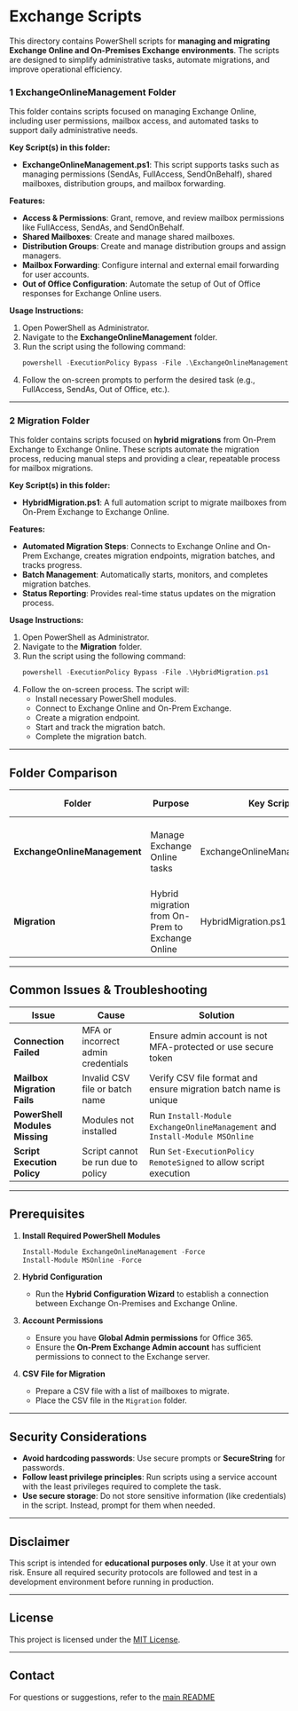 # Exchange Scripts

This directory contains PowerShell scripts for **managing and migrating Exchange Online and On-Premises Exchange environments**. The scripts are designed to simplify administrative tasks, automate migrations, and improve operational efficiency.

### **1️ ExchangeOnlineManagement Folder**
This folder contains scripts focused on managing Exchange Online, including user permissions, mailbox access, and automated tasks to support daily administrative needs.

**Key Script(s) in this folder:**
- **ExchangeOnlineManagement.ps1**: This script supports tasks such as managing permissions (SendAs, FullAccess, SendOnBehalf), shared mailboxes, distribution groups, and mailbox forwarding.

**Features:**
- **Access & Permissions**: Grant, remove, and review mailbox permissions like FullAccess, SendAs, and SendOnBehalf.
- **Shared Mailboxes**: Create and manage shared mailboxes.
- **Distribution Groups**: Create and manage distribution groups and assign managers.
- **Mailbox Forwarding**: Configure internal and external email forwarding for user accounts.
- **Out of Office Configuration**: Automate the setup of Out of Office responses for Exchange Online users.

**Usage Instructions:**
1. Open PowerShell as Administrator.
2. Navigate to the **ExchangeOnlineManagement** folder.
3. Run the script using the following command:
   ```powershell
   powershell -ExecutionPolicy Bypass -File .\ExchangeOnlineManagement.ps1
   ```
4. Follow the on-screen prompts to perform the desired task (e.g., FullAccess, SendAs, Out of Office, etc.).

---

### **2️ Migration Folder**
This folder contains scripts focused on **hybrid migrations** from On-Prem Exchange to Exchange Online. These scripts automate the migration process, reducing manual steps and providing a clear, repeatable process for mailbox migrations.

**Key Script(s) in this folder:**
- **HybridMigration.ps1**: A full automation script to migrate mailboxes from On-Prem Exchange to Exchange Online.

**Features:**
- **Automated Migration Steps**: Connects to Exchange Online and On-Prem Exchange, creates migration endpoints, migration batches, and tracks progress.
- **Batch Management**: Automatically starts, monitors, and completes migration batches.
- **Status Reporting**: Provides real-time status updates on the migration process.

**Usage Instructions:**
1. Open PowerShell as Administrator.
2. Navigate to the **Migration** folder.
3. Run the script using the following command:
   ```powershell
   powershell -ExecutionPolicy Bypass -File .\HybridMigration.ps1
   ```
4. Follow the on-screen process. The script will:
   - Install necessary PowerShell modules.
   - Connect to Exchange Online and On-Prem Exchange.
   - Create a migration endpoint.
   - Start and track the migration batch.
   - Complete the migration batch.

---

## **Folder Comparison**

| **Folder**               | **Purpose**                     | **Key Script**             | **Core Features**                                   |
|-------------------------|-----------------------------------|----------------------------|---------------------------------------------------|
| **ExchangeOnlineManagement** | Manage Exchange Online tasks  | ExchangeOnlineManagement.ps1 | Permissions, shared mailboxes, forwarding, and out-of-office setup |
| **Migration**             | Hybrid migration from On-Prem to Exchange Online | HybridMigration.ps1       | Automates full hybrid mailbox migration process    |

---

## **Common Issues & Troubleshooting**

| **Issue**                     | **Cause**                                      | **Solution**                                      |
|-------------------------------|-----------------------------------------------|--------------------------------------------------|
| **Connection Failed**         | MFA or incorrect admin credentials             | Ensure admin account is not MFA-protected or use secure token |
| **Mailbox Migration Fails**   | Invalid CSV file or batch name                 | Verify CSV file format and ensure migration batch name is unique |
| **PowerShell Modules Missing**| Modules not installed                         | Run `Install-Module ExchangeOnlineManagement` and `Install-Module MSOnline` |
| **Script Execution Policy**    | Script cannot be run due to policy             | Run `Set-ExecutionPolicy RemoteSigned` to allow script execution |

---

## **Prerequisites**

1. **Install Required PowerShell Modules**
   ```powershell
   Install-Module ExchangeOnlineManagement -Force
   Install-Module MSOnline -Force
   ```
2. **Hybrid Configuration**
   - Run the **Hybrid Configuration Wizard** to establish a connection between Exchange On-Premises and Exchange Online.
   
3. **Account Permissions**
   - Ensure you have **Global Admin permissions** for Office 365.
   - Ensure the **On-Prem Exchange Admin account** has sufficient permissions to connect to the Exchange server.

4. **CSV File for Migration**
   - Prepare a CSV file with a list of mailboxes to migrate.
   - Place the CSV file in the `Migration` folder.

---

## **Security Considerations**
- **Avoid hardcoding passwords**: Use secure prompts or **SecureString** for passwords.
- **Follow least privilege principles**: Run scripts using a service account with the least privileges required to complete the task.
- **Use secure storage**: Do not store sensitive information (like credentials) in the script. Instead, prompt for them when needed.

---

## **Disclaimer**
This script is intended for **educational purposes only**. Use it at your own risk. Ensure all required security protocols are followed and test in a development environment before running in production.

---

## **License**
This project is licensed under the [MIT License](https://github.com/balladbydragons/Powershell-Scripts/blob/main/LICENSE.md).

---

## **Contact**
For questions or suggestions, refer to the [main README](https://github.com/balladbydragons/O365-Automation-and-AD-Management-Tools/blob/main/README.md)
